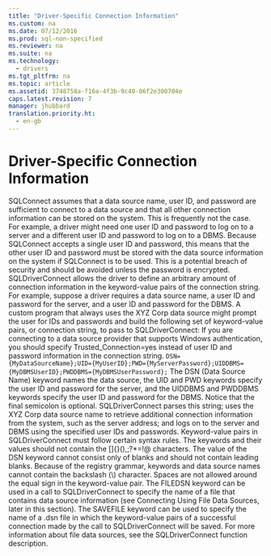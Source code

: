 ```yaml
---
title: "Driver-Specific Connection Information"
ms.custom: na
ms.date: 07/12/2016
ms.prod: sql-non-specified
ms.reviewer: na
ms.suite: na
ms.technology: 
  - drivers
ms.tgt_pltfrm: na
ms.topic: article
ms.assetid: 3748758a-f16a-4f3b-9c40-06f2e300704e
caps.latest.revision: 7
manager: jhubbard
translation.priority.ht: 
  - en-gb
---
```

# Driver-Specific Connection Information
<?xml version="1.0" encoding="utf-8"?>
<developerReferenceWithoutSyntaxDocument xmlns="http://ddue.schemas.microsoft.com/authoring/2003/5" xmlns:xlink="http://www.w3.org/1999/xlink" xmlns:xsi="http://www.w3.org/2001/XMLSchema-instance" xsi:schemaLocation="http://ddue.schemas.microsoft.com/authoring/2003/5 http://dduestorage.blob.core.windows.net/ddueschema/developer.xsd">
  <introduction>
    <para>
      <legacyBold>SQLConnect</legacyBold> assumes that a data source name, user ID, and password are sufficient to connect to a data source and that all other connection information can be stored on the system. This is frequently not the case. For example, a driver might need one user ID and password to log on to a server and a different user ID and password to log on to a DBMS. Because <legacyBold>SQLConnect</legacyBold> accepts a single user ID and password, this means that the other user ID and password must be stored with the data source information on the system if <legacyBold>SQLConnect</legacyBold> is to be used. This is a potential breach of security and should be avoided unless the password is encrypted.</para>
    <para>
      <legacyBold>SQLDriverConnect</legacyBold> allows the driver to define an arbitrary amount of connection information in the keyword-value pairs of the connection string. For example, suppose a driver requires a data source name, a user ID and password for the server, and a user ID and password for the DBMS. A custom program that always uses the XYZ Corp data source might prompt the user for IDs and passwords and build the following set of keyword-value pairs, or <legacyItalic>connection string,</legacyItalic> to pass to <legacyBold>SQLDriverConnect</legacyBold>:</para>
    <alert class="note">
      <para>If you are connecting to a data source provider that supports Windows authentication, you should specify <codeInline>Trusted_Connection=yes</codeInline> instead of user ID and password information in the connection string.</para>
    </alert>
    <code>DSN={MyDataSourceName};UID={MyUserID};PWD={MyServerPassword};UIDDBMS={MyDBMSUserID};PWDDBMS={MyDBMSUserPassword};</code>
    <para>The <legacyBold>DSN</legacyBold> (Data Source Name) keyword names the data source, the <legacyBold>UID</legacyBold> and <legacyBold>PWD</legacyBold> keywords specify the user ID and password for the server, and the <legacyBold>UIDDBMS</legacyBold> and <legacyBold>PWDDBMS</legacyBold> keywords specify the user ID and password for the DBMS. Notice that the final semicolon is optional. <legacyBold>SQLDriverConnect</legacyBold> parses this string; uses the XYZ Corp data source name to retrieve additional connection information from the system, such as the server address; and logs on to the server and DBMS using the specified user IDs and passwords.</para>
    <para>Keyword-value pairs in <legacyBold>SQLDriverConnect</legacyBold> must follow certain syntax rules. The keywords and their values should not contain the <legacyBold>[]{}(),;?*=!@</legacyBold> characters. The value of the <legacyBold>DSN</legacyBold> keyword cannot consist only of blanks and should not contain leading blanks. Because of the registry grammar, keywords and data source names cannot contain the backslash (\) character. Spaces are not allowed around the equal sign in the keyword-value pair.</para>
    <para>The <legacyBold>FILEDSN</legacyBold> keyword can be used in a call to <legacyBold>SQLDriverConnect</legacyBold> to specify the name of a file that contains data source information (see <legacyLink xlink:href="3003f8c2-8be6-41cc-8d9c-612e9bd0f3ae">Connecting Using File Data Sources</legacyLink>, later in this section). The <legacyBold>SAVEFILE</legacyBold> keyword can be used to specify the name of a .dsn file in which the keyword-value pairs of a successful connection made by the call to <legacyBold>SQLDriverConnect</legacyBold> will be saved. For more information about file data sources, see the <legacyLink xlink:href="e299be1d-5c74-4ede-b6a3-430eb189134f">SQLDriverConnect</legacyLink> function description.</para>
  </introduction>
  <relatedTopics />
</developerReferenceWithoutSyntaxDocument>